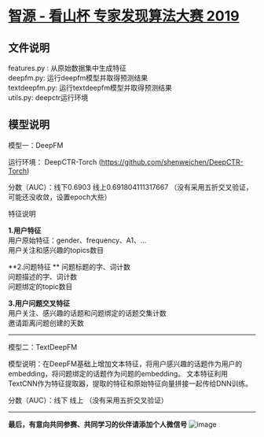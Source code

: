 # [智源 - 看山杯 专家发现算法大赛 2019 ](https://www.biendata.com/competition/zhihu2019/)

## 文件说明

features.py : 从原始数据集中生成特征   
deepfm.py: 运行deepfm模型并取得预测结果  
textdeepfm.py: 运行textdeepfm模型并取得预测结果  
utils.py: deepctr运行环境

## 模型说明

 
模型一：DeepFM

运行环境： DeepCTR-Torch (https://github.com/shenweichen/DeepCTR-Torch)

分数（AUC）：线下0.6903   线上0.691804111317667 （没有采用五折交叉验证，可能还没收敛，设置epoch大些）

特征说明
 
**1.用户特征**  
用户原始特征：gender、frequency、A1、...  
用户关注和感兴趣的topics数目

**2.问题特征 ** 
问题标题的字、词计数   
问题描述的字、词计数   
问题绑定的topic数目

**3.用户问题交叉特征**  
用户关注、感兴趣的话题和问题绑定的话题交集计数   
邀请距离问题创建的天数


---




模型二：TextDeepFM

模型说明：在DeepFM基础上增加文本特征，将用户感兴趣的话题作为用户的embedding，将问题绑定的话题作为问题的embedding。
文本特征利用TextCNN作为特征提取器，提取的特征和原始特征向量拼接一起传给DNN训练。

分数（AUC）：线下  线上  （没有采用五折交叉验证）



---


**最后，有意向共同参赛、共同学习的伙伴请添加个人微信号**
![image](https://img-blog.csdnimg.cn/20191016100122904.jpg?x-oss-process=image/watermark,type_ZmFuZ3poZW5naGVpdGk,shadow_10,text_aHR0cHM6Ly9ibG9nLmNzZG4ubmV0L3FxXzMwMzc0NTQ5,size_16,color_FFFFFF,t_70)

